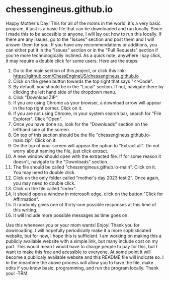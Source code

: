 # chessengineus.github.io
Happy Mother's Day!
This for all of the moms in the world, it's a very basic program, it just is a basic file that can be downloaded and run locally. 
Since I made this to be accesible to anyone, I will lay out how to run this locally. 
If there are any issues, go to the "Issues" section and post them and I will answer them for you.
If you have any recommendations or additions, you can either put it in the "Issues" section 
or in the "Pull Requests" section if you're more technologically inclined.
As a quick note, anywhere I say click, it may require a double click for some users.
Here are the steps:
1. Go to the main section of this project, or click this link: https://github.com/ChessEngineUS/chessengineus.github.io
2. Click on the green button towards the top right that says "<>Code".
3. By default, you should be in the "Local" section. If not, navigate there by clicking the left hand side of the dropdown menu.
4. Click "Download ZIP".
5. If you are using Chrome as your browser, a download arrow will appear in the top right corner. Click on it.
6. If you are not using Chrome, in your system search bar, search for "File Explorer". Click "Open".
7. Once you have done so, look for the "Downloads" section on the lefthand side of the screen.
8. On top of this section should be the file "chessengineus.github.io-main.zip". Click on it.
9. On the top of your screen will appear the option to "Extract all". Do not worry about naming the file, just click extract.
10. A new window should open with the extracted file. If for some reason it doesn't, navigate to the "Downloads" section.
11. The file should be called "chessengineus.github.io-main". Click on it. You may need to double click.
12. Click on the only folder called "mother's day 2023 test 2". Once again, you may need to double click.
13. Click on the file called "index".
14. It should open a window in microsoft edge, click on the button "Click for Affirmation". 
15. It randomly gives one of thirty-one possible responses at this time of this writing. 
16. It will include more possible messages as time goes on.

Use this whenever you or your mom wants! Enjoy!
Thank you for downloading. I will hopefully periodically make it a more sophisticated website, but for now, I hope this is sufficient.
I am working on making this a publicly available website with a simple link, but many include cost on my part.
This would mean I would have to charge people to pay for this, but I want to make this free and acessible to everyone.
At some point it will become a publicaly available website and this README file will indicate so. I
In the meantime the above process will allow you to have the file, make edits if you know basic, programming, and run the program locally.
Thank you!
-TRM
